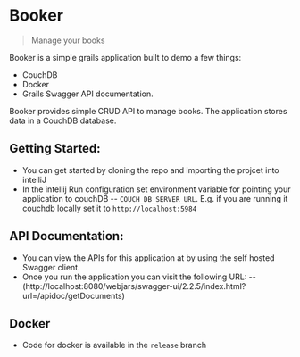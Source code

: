 # Booker
> Manage your books

Booker is a simple grails application built to demo a few things:

- CouchDB
- Docker
- Grails Swagger API documentation.

Booker provides simple CRUD API to manage books. The application stores data in a CouchDB database.

## Getting Started:

- You can get started by cloning the repo and importing the projcet into intelliJ
- In the intellij Run configuration set environment variable for pointing your application to couchDB
-- `COUCH_DB_SERVER_URL`. E.g. if you are running it couchdb locally set it to `http://localhost:5984`

## API Documentation:

- You can view the APIs for this application at by using the self hosted Swagger client.
- Once you run the application you can visit the following URL: 
--  (http://localhost:8080/webjars/swagger-ui/2.2.5/index.html?url=/apidoc/getDocuments)

## Docker

- Code for docker is available in the `release` branch
